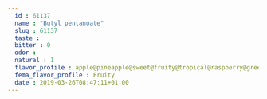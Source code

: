 ```yaml
---
  id : 61137
  name : "Butyl pentanoate"
  slug : 61137
  taste : 
  bitter : 0
  odor : 
  natural : 1
  flavor_profile : apple@pineapple@sweet@fruity@tropical@raspberry@green
  fema_flavor_profile : Fruity
  date : 2019-03-26T08:47:11+01:00
---
```



